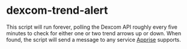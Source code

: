 # dexcom-trend-alert

This script will run forever, polling the Dexcom API roughly every five minutes
to check for either one or two trend arrows up or down. When found, the script
will send a message to any service
[Apprise](https://github.com/caronc/apprise/wiki) supports.
